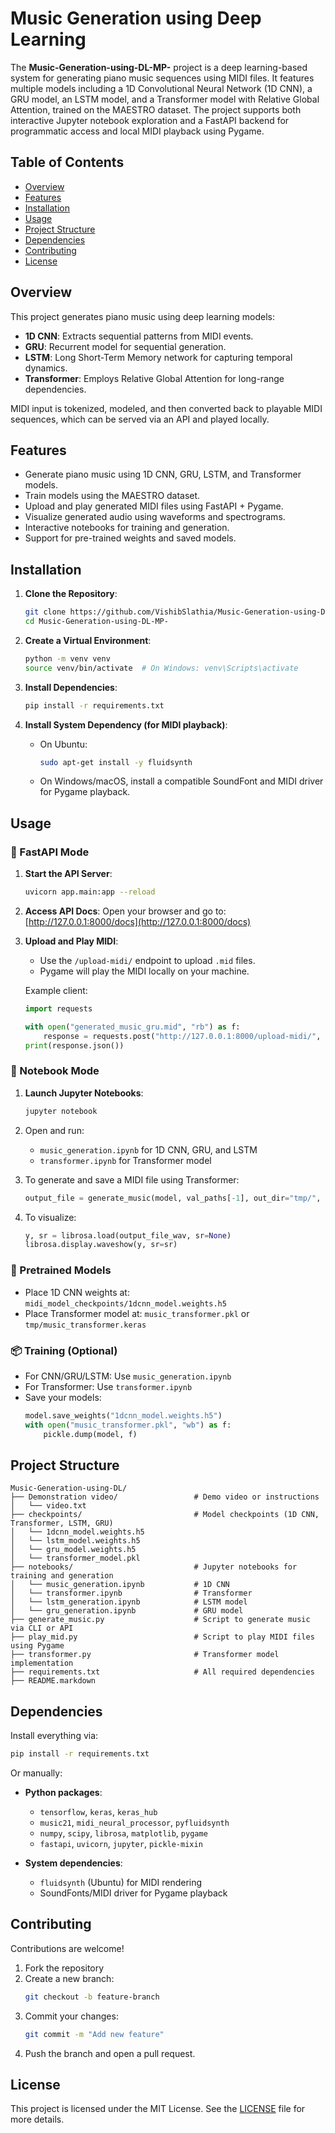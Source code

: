 # Music Generation using Deep Learning

The **Music-Generation-using-DL-MP-** project is a deep learning-based system for generating piano music sequences using MIDI files. It features multiple models including a 1D Convolutional Neural Network (1D CNN), a GRU model, an LSTM model, and a Transformer model with Relative Global Attention, trained on the MAESTRO dataset. The project supports both interactive Jupyter notebook exploration and a FastAPI backend for programmatic access and local MIDI playback using Pygame.

## Table of Contents
- [Overview](#overview)
- [Features](#features)
- [Installation](#installation)
- [Usage](#usage)
- [Project Structure](#project-structure)
- [Dependencies](#dependencies)
- [Contributing](#contributing)
- [License](#license)

## Overview

This project generates piano music using deep learning models:
- **1D CNN**: Extracts sequential patterns from MIDI events.
- **GRU**: Recurrent model for sequential generation.
- **LSTM**: Long Short-Term Memory network for capturing temporal dynamics.
- **Transformer**: Employs Relative Global Attention for long-range dependencies.

MIDI input is tokenized, modeled, and then converted back to playable MIDI sequences, which can be served via an API and played locally.

## Features

- Generate piano music using 1D CNN, GRU, LSTM, and Transformer models.
- Train models using the MAESTRO dataset.
- Upload and play generated MIDI files using FastAPI + Pygame.
- Visualize generated audio using waveforms and spectrograms.
- Interactive notebooks for training and generation.
- Support for pre-trained weights and saved models.

## Installation

1. **Clone the Repository**:
   ```bash
   git clone https://github.com/VishibSlathia/Music-Generation-using-DL-MP-.git
   cd Music-Generation-using-DL-MP-
   ```

2. **Create a Virtual Environment**:
   ```bash
   python -m venv venv
   source venv/bin/activate  # On Windows: venv\Scripts\activate
   ```

3. **Install Dependencies**:
   ```bash
   pip install -r requirements.txt
   ```

4. **Install System Dependency (for MIDI playback)**:
   - On Ubuntu:
     ```bash
     sudo apt-get install -y fluidsynth
     ```
   - On Windows/macOS, install a compatible SoundFont and MIDI driver for Pygame playback.

## Usage

### 🚀 FastAPI Mode

1. **Start the API Server**:
   ```bash
   uvicorn app.main:app --reload
   ```

2. **Access API Docs**:
   Open your browser and go to: [http://127.0.0.1:8000/docs](http://127.0.0.1:8000/docs)

3. **Upload and Play MIDI**:
   - Use the `/upload-midi/` endpoint to upload `.mid` files.
   - Pygame will play the MIDI locally on your machine.

   Example client:
   ```python
   import requests

   with open("generated_music_gru.mid", "rb") as f:
       response = requests.post("http://127.0.0.1:8000/upload-midi/", files={"file": f})
   print(response.json())
   ```

### 🧠 Notebook Mode

1. **Launch Jupyter Notebooks**:
   ```bash
   jupyter notebook
   ```

2. Open and run:
   - `music_generation.ipynb` for 1D CNN, GRU, and LSTM
   - `transformer.ipynb` for Transformer model

3. To generate and save a MIDI file using Transformer:
   ```python
   output_file = generate_music(model, val_paths[-1], out_dir="tmp/", top_k=15)
   ```

4. To visualize:
   ```python
   y, sr = librosa.load(output_file_wav, sr=None)
   librosa.display.waveshow(y, sr=sr)
   ```

### 💾 Pretrained Models

- Place 1D CNN weights at: `midi_model_checkpoints/1dcnn_model.weights.h5`
- Place Transformer model at: `music_transformer.pkl` or `tmp/music_transformer.keras`

### 📦 Training (Optional)

- For CNN/GRU/LSTM: Use `music_generation.ipynb`
- For Transformer: Use `transformer.ipynb`
- Save your models:
   ```python
   model.save_weights("1dcnn_model.weights.h5")
   with open("music_transformer.pkl", "wb") as f:
       pickle.dump(model, f)
   ```

## Project Structure

```
Music-Generation-using-DL/
├── Demonstration video/                 # Demo video or instructions
│   └── video.txt
├── checkpoints/                         # Model checkpoints (1D CNN, Transformer, LSTM, GRU)
│   └── 1dcnn_model.weights.h5
│   └── lstm_model.weights.h5
│   └── gru_model.weights.h5
│   └── transformer_model.pkl
├── notebooks/                           # Jupyter notebooks for training and generation
│   └── music_generation.ipynb           # 1D CNN
│   └── transformer.ipynb                # Transformer
│   └── lstm_generation.ipynb            # LSTM model
│   └── gru_generation.ipynb             # GRU model
├── generate_music.py                    # Script to generate music via CLI or API
├── play_mid.py                          # Script to play MIDI files using Pygame
├── transformer.py                       # Transformer model implementation
├── requirements.txt                     # All required dependencies
├── README.markdown                      
```

## Dependencies

Install everything via:
```bash
pip install -r requirements.txt
```

Or manually:

- **Python packages**:
  - `tensorflow`, `keras`, `keras_hub`
  - `music21`, `midi_neural_processor`, `pyfluidsynth`
  - `numpy`, `scipy`, `librosa`, `matplotlib`, `pygame`
  - `fastapi`, `uvicorn`, `jupyter`, `pickle-mixin`

- **System dependencies**:
  - `fluidsynth` (Ubuntu) for MIDI rendering
  - SoundFonts/MIDI driver for Pygame playback

## Contributing

Contributions are welcome!

1. Fork the repository
2. Create a new branch:
   ```bash
   git checkout -b feature-branch
   ```
3. Commit your changes:
   ```bash
   git commit -m "Add new feature"
   ```
4. Push the branch and open a pull request.

## License

This project is licensed under the MIT License. See the [LICENSE](LICENSE) file for more details.
